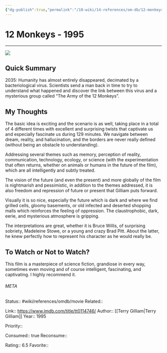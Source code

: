 ```yaml
---
{"dg-publish":true,"permalink":"/10-wiki/14-references/om-db/12-monkeys-1995/","title":"12 Monkeys","tags":["mediaDB/tv/movie"]}
---
```



# 12 Monkeys - 1995
---
![](https://m.media-amazon.com/images/M/MV5BN2Y2OWU4MWMtNmIyMy00YzMyLWI0Y2ItMTcyZDc3MTdmZDU4XkEyXkFqcGdeQXVyMTQxNzMzNDI@._V1_SX300.jpg)


## Quick Summary

2035: Humanity has almost entirely disappeared, decimated by a bacteriological virus. Scientists send a man back in time to try to understand what happened and discover the link between this virus and a mysterious group called “The Army of the 12 Monkeys”.

## My Thoughts

The basic idea is exciting and the scenario is as well, taking place in a total of 4 different times with excellent and surprising twists that captivate us and especially fascinate us during 129 minutes. We navigate between dream, reality, and hallucination, and the borders are never really defined (without being an obstacle to understanding).

Addressing several themes such as memory, perception of reality, communication, technology, ecology, or science (with the experimentation that often returns, whether on animals or humans in the future of the film), which are all intelligently and subtly treated.

The vision of the future (and even the present) and more globally of the film is nightmarish and pessimistic, in addition to the themes addressed, it is also freedom and repression of future or present that Gilliam puts forward.

Visually it is so nice, especially the future which is dark and where we find grilled cells, gloomy basements, or old infected and deserted shopping malls which reinforces the feeling of oppression. The claustrophobic, dark, eerie, and mysterious atmosphere is gripping.

The interpretations are great, whether it is Bruce Willis, of surprising sobriety, Madeleine Stowe, or a young and crazy Brad Pitt. About the latter, he knew perfectly how to represent his character as he would really be.

## To Watch or Not to Watch?

This film is a masterpiece of science fiction, grandiose in every way, sometimes even moving and of course intelligent, fascinating, and captivating. I highly recommend it.


###### META
Status:: #wiki/references/omdb/movie
Related:: 

Link:: https://www.imdb.com/title/tt0114746/
Author:: [[Terry Gilliam\|Terry Gilliam]]
Year:: 1995

Priority:: 

Consumed:: true
Reconsume:: 

Rating:: 6.5
Favorite:: 

